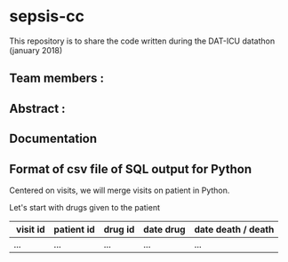 # sepsis-cc

This repository is to share the code written during the DAT-ICU datathon (january
  2018)

## Team members :

## Abstract :

## Documentation

## Format of csv file of SQL output for Python
Centered on visits, we will merge visits on patient in Python.

Let's start with drugs given to the patient

| visit id | patient id | drug id | date drug | date death / death |
|----------|------------|---------|-----------|--------------------|
|    ...   |    ...     |    ...  |    ...    |    ...             |
